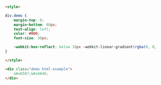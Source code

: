 <style>
.markdown-section iframe[data-id="0"],
.markdown-section iframe[data-id="1"],
.markdown-section iframe[data-id="2"] {
    height: 120px;
}
</style>

[](../_iframe/前端实验室/倒影-0.html ':include data-id=0')

<!-- run -->
```html

<style>

div.demo {
	margin-top: 0;
	margin-bottom: 80px;
	text-align: left;
	color: #000;
	font-size: 30px;

	-webkit-box-reflect: below 10px -webkit-linear-gradient(rgba(0, 0, 0, 0), rgba(0, 0, 0, 0.4));
}

</style>

<div class="demo html-example">
	&#x6587;&#x6848;
</div>
```
